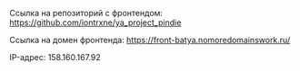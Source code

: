 Ссылка на репозиторий с фронтендом: https://github.com/iontrxne/ya_project_pindie

Ссылка на домен фронтенда: https://front-batya.nomoredomainswork.ru/

IP-адрес: 158.160.167.92
